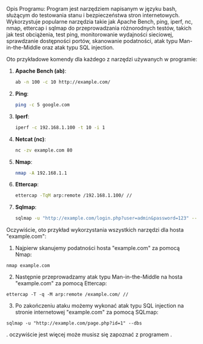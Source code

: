 Opis Programu:
Program jest narzędziem napisanym w języku bash, służącym do testowania stanu i bezpieczeństwa stron internetowych. Wykorzystuje popularne narzędzia takie jak Apache Bench, ping, iperf, nc, nmap, ettercap i sqlmap do przeprowadzania różnorodnych testów, takich jak test obciążenia, test ping, monitorowanie wydajności sieciowej, sprawdzanie dostępności portów, skanowanie podatności, atak typu Man-in-the-Middle oraz atak typu SQL injection.

Oto przykładowe komendy dla każdego z narzędzi używanych w programie:

1. **Apache Bench (ab)**:
   ```bash
   ab -n 100 -c 10 http://example.com/
   ```

2. **Ping**:
   ```bash
   ping -c 5 google.com
   ```

3. **Iperf**:
   ```bash
   iperf -c 192.168.1.100 -t 10 -i 1
   ```

4. **Netcat (nc)**:
   ```bash
   nc -zv example.com 80
   ```

5. **Nmap**:
   ```bash
   nmap -A 192.168.1.1
   ```

6. **Ettercap**:
   ```bash
   ettercap -TqM arp:remote /192.168.1.100/ //
   ```

7. **Sqlmap**:
   ```bash
   sqlmap -u "http://example.com/login.php?user=admin&password=123" --dbs
   ```

Oczywiście, oto przykład wykorzystania wszystkich narzędzi dla hosta "example.com":

1. Najpierw skanujemy podatności hosta "example.com" za pomocą Nmap:
```
nmap example.com
```

2. Następnie przeprowadzamy atak typu Man-in-the-Middle na hosta "example.com" za pomocą Ettercap:
```
ettercap -T -q -M arp:remote /example.com/ //
```

3. Po zakończeniu ataku możemy wykonać atak typu SQL injection na stronie internetowej "example.com" za pomocą SQLmap:
```
sqlmap -u "http://example.com/page.php?id=1" --dbs
```

. oczywiście jest więcej może musisz się zapoznać z programem .